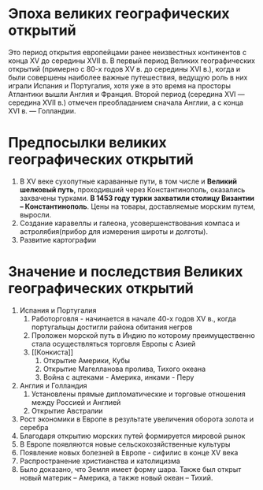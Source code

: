 # Эпоха великих географических открытий
Это период открытия европейцами ранее неизвестных континентов с конца XV до середины XVII в. В первый период Великих географических открытий (примерно с 80-х годов XV в. до середины XVI в.), когда и были совершены наиболее важные путешествия, ведущую роль в них играли Испания и Португалия, хотя уже в это время на просторы Атлантики вышли Англия и Франция. Второй период (середина XVI — середина XVII в.) отмечен преобладанием сначала Англии, а с конца XVI в. — Голландии.

# Предпосылки великих географических открытий
1. В XV веке сухопутные караванные пути, в том числе и **Великий шелковый путь**, проходивший через Константинополь, оказались захвачены турками. **В 1453 году турки захватили столицу Византии – Константинополь**. Цены на товары, доставляемые морским путем, выросли.
2. Создание каравеллы и галеона, усовершенствования компаса и астролябия(прибор для измерения широты и долготы).
3. Развитие картографии

# Значение и последствия Великих географических открытий
1. Испания и Португалия
	1. Работорговля - начинается в начале 40-х годов XV в., когда португальцы достигли района обитания негров
	2. Проложен морской путь в Индию по которому преимущественно стала осуществляться торговля Европы с Азией
	3. [[Конкиста]]
		1. Открытие Америки, Кубы
		2. Открытие Магелланова пролива, Тихого океана
		3. Война с ацтеками - Америка, инками - Перу
2. Англия и Голландия
	1. Установлены прямые дипломатические и торговые отношения между Россией и Англией
	2. Открытие Австралии
3. Рост экономики в Европе в результате увеличения оборота золота и серебра
4. Благодаря открытию морских путей формируется мировой рынок
5. В Европе появляются новые сельскохозяйственные культуры
6. Появление новых болезней в Европе - сифилис в конце XV века
7. Распространение христианства и католицизма
8. Было доказано, что Земля имеет форму шара. Также был открыт новый материк – Америка, а также новый океан – Тихий. 